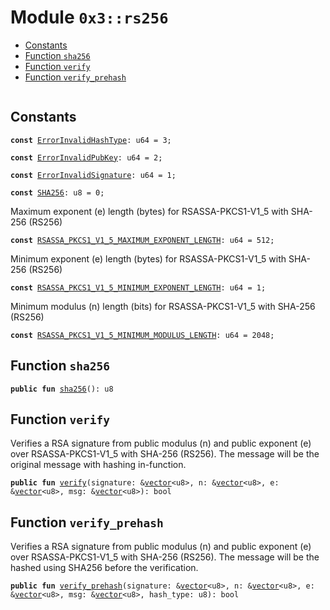 
<a name="0x3_rs256"></a>

# Module `0x3::rs256`



-  [Constants](#@Constants_0)
-  [Function `sha256`](#0x3_rs256_sha256)
-  [Function `verify`](#0x3_rs256_verify)
-  [Function `verify_prehash`](#0x3_rs256_verify_prehash)


<pre><code></code></pre>



<a name="@Constants_0"></a>

## Constants


<a name="0x3_rs256_ErrorInvalidHashType"></a>



<pre><code><b>const</b> <a href="rs256.md#0x3_rs256_ErrorInvalidHashType">ErrorInvalidHashType</a>: u64 = 3;
</code></pre>



<a name="0x3_rs256_ErrorInvalidPubKey"></a>



<pre><code><b>const</b> <a href="rs256.md#0x3_rs256_ErrorInvalidPubKey">ErrorInvalidPubKey</a>: u64 = 2;
</code></pre>



<a name="0x3_rs256_ErrorInvalidSignature"></a>



<pre><code><b>const</b> <a href="rs256.md#0x3_rs256_ErrorInvalidSignature">ErrorInvalidSignature</a>: u64 = 1;
</code></pre>



<a name="0x3_rs256_SHA256"></a>



<pre><code><b>const</b> <a href="rs256.md#0x3_rs256_SHA256">SHA256</a>: u8 = 0;
</code></pre>



<a name="0x3_rs256_RSASSA_PKCS1_V1_5_MAXIMUM_EXPONENT_LENGTH"></a>

Maximum exponent (e) length (bytes) for RSASSA-PKCS1-V1_5 with SHA-256 (RS256)


<pre><code><b>const</b> <a href="rs256.md#0x3_rs256_RSASSA_PKCS1_V1_5_MAXIMUM_EXPONENT_LENGTH">RSASSA_PKCS1_V1_5_MAXIMUM_EXPONENT_LENGTH</a>: u64 = 512;
</code></pre>



<a name="0x3_rs256_RSASSA_PKCS1_V1_5_MINIMUM_EXPONENT_LENGTH"></a>

Minimum exponent (e) length (bytes) for RSASSA-PKCS1-V1_5 with SHA-256 (RS256)


<pre><code><b>const</b> <a href="rs256.md#0x3_rs256_RSASSA_PKCS1_V1_5_MINIMUM_EXPONENT_LENGTH">RSASSA_PKCS1_V1_5_MINIMUM_EXPONENT_LENGTH</a>: u64 = 1;
</code></pre>



<a name="0x3_rs256_RSASSA_PKCS1_V1_5_MINIMUM_MODULUS_LENGTH"></a>

Minimum modulus (n) length (bits) for RSASSA-PKCS1-V1_5 with SHA-256 (RS256)


<pre><code><b>const</b> <a href="rs256.md#0x3_rs256_RSASSA_PKCS1_V1_5_MINIMUM_MODULUS_LENGTH">RSASSA_PKCS1_V1_5_MINIMUM_MODULUS_LENGTH</a>: u64 = 2048;
</code></pre>



<a name="0x3_rs256_sha256"></a>

## Function `sha256`



<pre><code><b>public</b> <b>fun</b> <a href="rs256.md#0x3_rs256_sha256">sha256</a>(): u8
</code></pre>



<a name="0x3_rs256_verify"></a>

## Function `verify`

Verifies a RSA signature from public modulus (n) and public exponent (e) over RSASSA-PKCS1-V1_5 with SHA-256 (RS256).
The message will be the original message with hashing in-function.


<pre><code><b>public</b> <b>fun</b> <a href="rs256.md#0x3_rs256_verify">verify</a>(signature: &<a href="">vector</a>&lt;u8&gt;, n: &<a href="">vector</a>&lt;u8&gt;, e: &<a href="">vector</a>&lt;u8&gt;, msg: &<a href="">vector</a>&lt;u8&gt;): bool
</code></pre>



<a name="0x3_rs256_verify_prehash"></a>

## Function `verify_prehash`

Verifies a RSA signature from public modulus (n) and public exponent (e) over RSASSA-PKCS1-V1_5 with SHA-256 (RS256).
The message will be the hashed using SHA256 before the verification.


<pre><code><b>public</b> <b>fun</b> <a href="rs256.md#0x3_rs256_verify_prehash">verify_prehash</a>(signature: &<a href="">vector</a>&lt;u8&gt;, n: &<a href="">vector</a>&lt;u8&gt;, e: &<a href="">vector</a>&lt;u8&gt;, msg: &<a href="">vector</a>&lt;u8&gt;, hash_type: u8): bool
</code></pre>
